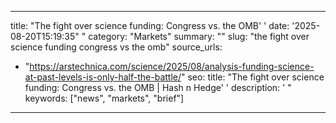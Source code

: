﻿---

title: "The fight over science funding: Congress vs. the OMB''
date: '2025-08-20T15:19:35""
category: "Markets"
summary: ""
slug: "the fight over science funding congress vs the omb"
source_urls:
  - "https://arstechnica.com/science/2025/08/analysis-funding-science-at-past-levels-is-only-half-the-battle/"
seo:
  title: "The fight over science funding: Congress vs. the OMB | Hash n Hedge''
  description: '"
  keywords: ["news", "markets", "brief"]

---

